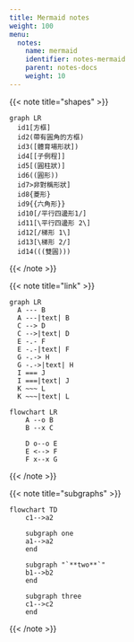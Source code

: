 ```yaml
---
title: Mermaid notes
weight: 100
menu:
  notes:
    name: mermaid
    identifier: notes-mermaid
    parent: notes-docs
    weight: 10
---
```


{{< note title="shapes" >}}

```mermaid
graph LR
  id1[方框]
  id2(帶有圓角的方框)
  id3([體育場形狀])
  id4[[子例程]]
  id5[(圓柱狀)]
  id6((圓形))
  id7>非對稱形狀]
  id8{菱形}
  id9{{六角形}}
  id10[/平行四邊形1/]
  id11[\平行四邊形 2\]
  id12[/梯形 1\]
  id13[\梯形 2/]
  id14(((雙圓)))
```

{{< /note >}}



{{< note title="link" >}}

```mermaid
graph LR
  A --- B
  A ---|text| B
  C --> D
  C -->|text| D
  E -.- F
  E -.-|text| F
  G -.-> H
  G -.->|text| H
  I === J
  I ===|text| J
  K ~~~ L
  K ~~~|text| L
```
```mermaid
flowchart LR
    A --o B
    B --x C

    D o--o E
    E <--> F
    F x--x G

```

{{< /note >}}



{{< note title="subgraphs" >}}

```mermaid
flowchart TD
    c1-->a2

    subgraph one
    a1-->a2
    end

    subgraph "`**two**`"
    b1-->b2
    end

    subgraph three
    c1-->c2
    end
```

{{< /note >}}
